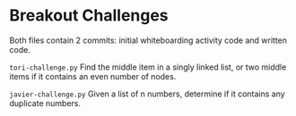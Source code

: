 # Breakout Challenges
Both files contain 2 commits: initial whiteboarding activity code and written code.

`tori-challenge.py`
Find the middle item in a singly linked list, or two middle items if it contains an even number of nodes.

`javier-challenge.py`
Given a list of n numbers, determine if it contains any duplicate numbers.
